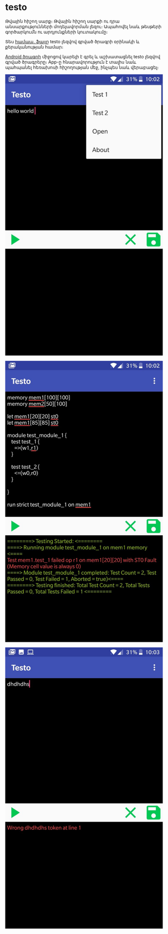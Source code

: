 # testo

Թվային հիշող սարք։ Թվային հիշող սարքի ու դրա անսարքությունների մոդելավորման լեզու։ Ապահովել նաև թեսթերի գործարկումն ու արդյունքների կուտակումը։

Տես [համապ․ ֆայլը](Discussion.md) testo լեզվով գրված ծրագրի օրինակի և քերականության համար։

[Android ծրագրի](demo/app-release.apk) միջոցով կարելի է գրել և աշխատացնել testo լեզվով գրված ծրագրերը։ App-ը հնարավորություն է տալիս նաև պահպանել
հեռախոսի հիշողության մեջ, ինչպես նաև վերաբացել։ 

![Սկզբնական էջը](demo/demo_1.jpeg)

![Ծրագրի կատարման արդյունք](demo/demo_2.jpeg)

![Սխալի հաղորդագրություն](demo/demo_3.jpeg)
